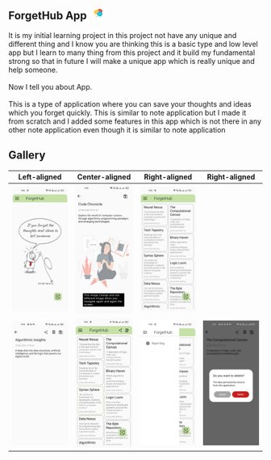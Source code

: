 ## ForgetHub App &#8287;<img src="https://github.com/Arinyadav1/ForgetHub-Application/blob/aed28dd220fd68330ec66060f931fa571d2e7e6d/app/src/main/ic_launcher-playstore.png" alt="app_icon" width="25" height="25" />

<p>
It is my initial learning project in this project not have any unique and different thing and I know you are thinking this is a basic type and low level app but I learn to many thing from this project and
it build my fundamental strong so that in future I will make a unique app which is really unique and help someone.
  
  <br>
<br>
  Now I tell you about App.
<br>
<br>
  This is a type of application where you can save your thoughts and ideas which you forget quickly. This is similar to note application but I made it from scratch and I added some features in this app which is not there in any other note application even though it is similar to note application
</p>


## Gallery
| Left-aligned | Center-aligned | Right-aligned | Right-aligned | 
| :---:        |     :---:      |         :---: |         :---: |
| <img src="https://github.com/resourcesManager/Images/blob/65a3fb569f098dae2a16ff996ca115fd8248f50f/initial%20launch%20app%20screen.svg"  />   |  <img src="https://github.com/resourcesManager/Images/blob/65a3fb569f098dae2a16ff996ca115fd8248f50f/note%20screen%20with%20data.svg"/>     |  <img src="https://github.com/resourcesManager/Images/blob/65a3fb569f098dae2a16ff996ca115fd8248f50f/home%20screen.svg" />   ||
|  <img src="https://github.com/resourcesManager/Images/blob/f7ffe148baa9a288f9a57924e33aa482a0f83567/saved%20data%20edit%20screen.svg"/>     | <img src="https://github.com/resourcesManager/Images/blob/65a3fb569f098dae2a16ff996ca115fd8248f50f/hold%20item%20screen.svg" />       | <img src="https://github.com/resourcesManager/Images/blob/65a3fb569f098dae2a16ff996ca115fd8248f50f/navigation%20menu%20screen.svg"/>   |<img src="https://github.com/resourcesManager/Images/blob/ea0895c949c7bccae6fc7746275c25e4d8dd37b0/delete%20Alert%20Dialog.svg"/> |


